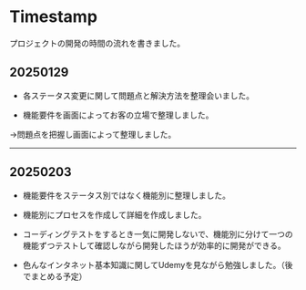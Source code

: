 # Timestamp

プロジェクトの開発の時間の流れを書きました。

## 20250129

* 各ステータス変更に関して問題点と解決方法を整理会いました。

* 機能要件を画面によってお客の立場で整理しました。

→問題点を把握し画面によって整理しました。

---

## 20250203

* 機能要件をステータス別ではなく機能別に整理しました。

* 機能別にプロセスを作成して詳細を作成しました。

* コーディングテストをするとき一気に開発しないで、機能別に分けて一つの機能ずつテストして確認しながら開発したほうが効率的に開発ができる。

* 色んなインタネット基本知識に関してUdemyを見ながら勉強しました。（後でまとめる予定）